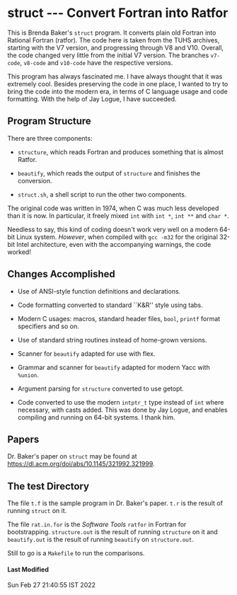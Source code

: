 # struct --- Convert Fortran into Ratfor

This is Brenda Baker's `struct` program.  It converts plain old Fortran
into Rational Fortran (ratfor).  The code here is taken from the TUHS
archives, starting with the V7 version, and progressing through V8 and
V10.  Overall, the code changed very little from the initial V7 version.
The branches `v7-code`, `v8-code` and `v10-code` have the respective
versions.

This program has always fascinated me. I have always thought that it was
extremely cool.  Besides preserving the code in one place, I wanted to
try to bring the code into the modern era, in terms of C language usage
and code formatting.  With the help of Jay Logue, I have succeeded.

## Program Structure

There are three components:

* `structure`, which reads Fortran and produces something that is almost Ratfor.

* `beautify`, which reads the output of `structure` and finishes the conversion.

* `struct.sh`, a shell script to run the other two components.

The original code was written in 1974, when C was much less developed than
it is now. In particular, it freely mixed `int` with `int *`, `int **` and
`char *`.

Needless to say, this kind of coding doesn't work very well on a modern
64-bit Linux system.  _However_, when compiled with `gcc -m32` for the
original 32-bit Intel architecture, even with the accompanying warnings, the
code worked!

## Changes Accomplished

* Use of ANSI-style function definitions and declarations.

* Code formatting converted to standard ``K&R'' style using tabs.

* Modern C usages: macros, standard header files, `bool`, `printf` format specifiers and so on.

* Use of standard string routines instead of home-grown versions.

* Scanner for `beautify` adapted for use with flex.

* Grammar and scanner for `beautify` adapted for modern Yacc with `%union`.

* Argument parsing for `structure` converted to use getopt.

* Code converted to use the modern `intptr_t` type instead of `int` where
necessary, with casts added.  This was done by Jay Logue, and enables
compiling and running on 64-bit systems.  I thank him.

## Papers

Dr. Baker's paper on `struct` may be found at
https://dl.acm.org/doi/abs/10.1145/321992.321999.

## The test Directory

The file `t.f` is the sample program in Dr. Baker's paper. `t.r` is
the result of running `struct` on it.

The file `rat.in.for` is the _Software Tools_ `ratfor` in Fortran
for bootstrapping. `structure.out` is the result of running `structure`
on it and `beautify.out` is the result of running `beautify` on
`structure.out`.

Still to go is a `Makefile` to run the comparisons.

#### Last Modified

Sun Feb 27 21:40:55 IST 2022
